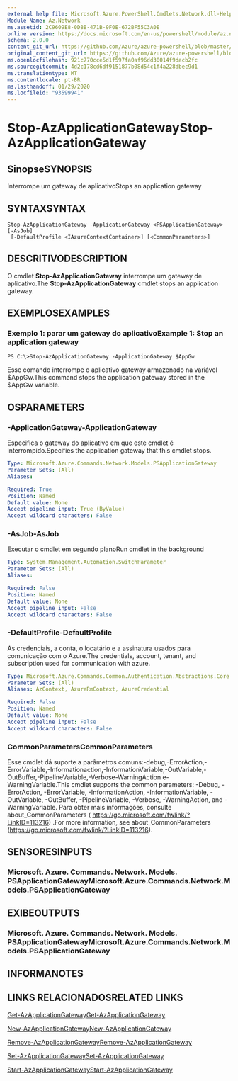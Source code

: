 ```yaml
---
external help file: Microsoft.Azure.PowerShell.Cmdlets.Network.dll-Help.xml
Module Name: Az.Network
ms.assetid: 2C9609E8-0D8B-471B-9F0E-672BF55C3A0E
online version: https://docs.microsoft.com/en-us/powershell/module/az.network/stop-azapplicationgateway
schema: 2.0.0
content_git_url: https://github.com/Azure/azure-powershell/blob/master/src/Network/Network/help/Stop-AzApplicationGateway.md
original_content_git_url: https://github.com/Azure/azure-powershell/blob/master/src/Network/Network/help/Stop-AzApplicationGateway.md
ms.openlocfilehash: 921c770cce5d1f597fa0af96dd30014f9dacb2fc
ms.sourcegitcommit: 4d2c178cd6df9151877b08d54c1f4a228dbec9d1
ms.translationtype: MT
ms.contentlocale: pt-BR
ms.lasthandoff: 01/29/2020
ms.locfileid: "93599941"
---
```

# <span data-ttu-id="fe4a5-101">Stop-AzApplicationGateway</span><span class="sxs-lookup"><span data-stu-id="fe4a5-101">Stop-AzApplicationGateway</span></span>

## <span data-ttu-id="fe4a5-102">Sinopse</span><span class="sxs-lookup"><span data-stu-id="fe4a5-102">SYNOPSIS</span></span>
<span data-ttu-id="fe4a5-103">Interrompe um gateway de aplicativo</span><span class="sxs-lookup"><span data-stu-id="fe4a5-103">Stops an application gateway</span></span>

## <span data-ttu-id="fe4a5-104">SYNTAX</span><span class="sxs-lookup"><span data-stu-id="fe4a5-104">SYNTAX</span></span>

```
Stop-AzApplicationGateway -ApplicationGateway <PSApplicationGateway> [-AsJob]
 [-DefaultProfile <IAzureContextContainer>] [<CommonParameters>]
```

## <span data-ttu-id="fe4a5-105">DESCRITIVO</span><span class="sxs-lookup"><span data-stu-id="fe4a5-105">DESCRIPTION</span></span>
<span data-ttu-id="fe4a5-106">O cmdlet **Stop-AzApplicationGateway** interrompe um gateway de aplicativo.</span><span class="sxs-lookup"><span data-stu-id="fe4a5-106">The **Stop-AzApplicationGateway** cmdlet stops an application gateway.</span></span>

## <span data-ttu-id="fe4a5-107">EXEMPLOS</span><span class="sxs-lookup"><span data-stu-id="fe4a5-107">EXAMPLES</span></span>

### <span data-ttu-id="fe4a5-108">Exemplo 1: parar um gateway do aplicativo</span><span class="sxs-lookup"><span data-stu-id="fe4a5-108">Example 1: Stop an application gateway</span></span>
```
PS C:\>Stop-AzApplicationGateway -ApplicationGateway $AppGw
```

<span data-ttu-id="fe4a5-109">Esse comando interrompe o aplicativo gateway armazenado na variável $AppGw.</span><span class="sxs-lookup"><span data-stu-id="fe4a5-109">This command stops the application gateway stored in the $AppGw variable.</span></span>

## <span data-ttu-id="fe4a5-110">OS</span><span class="sxs-lookup"><span data-stu-id="fe4a5-110">PARAMETERS</span></span>

### <span data-ttu-id="fe4a5-111">-ApplicationGateway</span><span class="sxs-lookup"><span data-stu-id="fe4a5-111">-ApplicationGateway</span></span>
<span data-ttu-id="fe4a5-112">Especifica o gateway do aplicativo em que este cmdlet é interrompido.</span><span class="sxs-lookup"><span data-stu-id="fe4a5-112">Specifies the application gateway that this cmdlet stops.</span></span>

```yaml
Type: Microsoft.Azure.Commands.Network.Models.PSApplicationGateway
Parameter Sets: (All)
Aliases:

Required: True
Position: Named
Default value: None
Accept pipeline input: True (ByValue)
Accept wildcard characters: False
```

### <span data-ttu-id="fe4a5-113">-AsJob</span><span class="sxs-lookup"><span data-stu-id="fe4a5-113">-AsJob</span></span>
<span data-ttu-id="fe4a5-114">Executar o cmdlet em segundo plano</span><span class="sxs-lookup"><span data-stu-id="fe4a5-114">Run cmdlet in the background</span></span>

```yaml
Type: System.Management.Automation.SwitchParameter
Parameter Sets: (All)
Aliases:

Required: False
Position: Named
Default value: None
Accept pipeline input: False
Accept wildcard characters: False
```

### <span data-ttu-id="fe4a5-115">-DefaultProfile</span><span class="sxs-lookup"><span data-stu-id="fe4a5-115">-DefaultProfile</span></span>
<span data-ttu-id="fe4a5-116">As credenciais, a conta, o locatário e a assinatura usados para comunicação com o Azure.</span><span class="sxs-lookup"><span data-stu-id="fe4a5-116">The credentials, account, tenant, and subscription used for communication with azure.</span></span>

```yaml
Type: Microsoft.Azure.Commands.Common.Authentication.Abstractions.Core.IAzureContextContainer
Parameter Sets: (All)
Aliases: AzContext, AzureRmContext, AzureCredential

Required: False
Position: Named
Default value: None
Accept pipeline input: False
Accept wildcard characters: False
```

### <span data-ttu-id="fe4a5-117">CommonParameters</span><span class="sxs-lookup"><span data-stu-id="fe4a5-117">CommonParameters</span></span>
<span data-ttu-id="fe4a5-118">Esse cmdlet dá suporte a parâmetros comuns:-debug,-ErrorAction,-ErrorVariable,-Informationaction,-InformationVariable,-OutVariable,-OutBuffer,-PipelineVariable,-Verbose-WarningAction e-WarningVariable.</span><span class="sxs-lookup"><span data-stu-id="fe4a5-118">This cmdlet supports the common parameters: -Debug, -ErrorAction, -ErrorVariable, -InformationAction, -InformationVariable, -OutVariable, -OutBuffer, -PipelineVariable, -Verbose, -WarningAction, and -WarningVariable.</span></span> <span data-ttu-id="fe4a5-119">Para obter mais informações, consulte about_CommonParameters ( https://go.microsoft.com/fwlink/?LinkID=113216) .</span><span class="sxs-lookup"><span data-stu-id="fe4a5-119">For more information, see about_CommonParameters (https://go.microsoft.com/fwlink/?LinkID=113216).</span></span>

## <span data-ttu-id="fe4a5-120">SENSORES</span><span class="sxs-lookup"><span data-stu-id="fe4a5-120">INPUTS</span></span>

### <span data-ttu-id="fe4a5-121">Microsoft. Azure. Commands. Network. Models. PSApplicationGateway</span><span class="sxs-lookup"><span data-stu-id="fe4a5-121">Microsoft.Azure.Commands.Network.Models.PSApplicationGateway</span></span>

## <span data-ttu-id="fe4a5-122">EXIBE</span><span class="sxs-lookup"><span data-stu-id="fe4a5-122">OUTPUTS</span></span>

### <span data-ttu-id="fe4a5-123">Microsoft. Azure. Commands. Network. Models. PSApplicationGateway</span><span class="sxs-lookup"><span data-stu-id="fe4a5-123">Microsoft.Azure.Commands.Network.Models.PSApplicationGateway</span></span>

## <span data-ttu-id="fe4a5-124">INFORMA</span><span class="sxs-lookup"><span data-stu-id="fe4a5-124">NOTES</span></span>

## <span data-ttu-id="fe4a5-125">LINKS RELACIONADOS</span><span class="sxs-lookup"><span data-stu-id="fe4a5-125">RELATED LINKS</span></span>

[<span data-ttu-id="fe4a5-126">Get-AzApplicationGateway</span><span class="sxs-lookup"><span data-stu-id="fe4a5-126">Get-AzApplicationGateway</span></span>](./Get-AzApplicationGateway.md)

[<span data-ttu-id="fe4a5-127">New-AzApplicationGateway</span><span class="sxs-lookup"><span data-stu-id="fe4a5-127">New-AzApplicationGateway</span></span>](./New-AzApplicationGateway.md)

[<span data-ttu-id="fe4a5-128">Remove-AzApplicationGateway</span><span class="sxs-lookup"><span data-stu-id="fe4a5-128">Remove-AzApplicationGateway</span></span>](./Remove-AzApplicationGateway.md)

[<span data-ttu-id="fe4a5-129">Set-AzApplicationGateway</span><span class="sxs-lookup"><span data-stu-id="fe4a5-129">Set-AzApplicationGateway</span></span>](./Set-AzApplicationGateway.md)

[<span data-ttu-id="fe4a5-130">Start-AzApplicationGateway</span><span class="sxs-lookup"><span data-stu-id="fe4a5-130">Start-AzApplicationGateway</span></span>](./Start-AzApplicationGateway.md)


